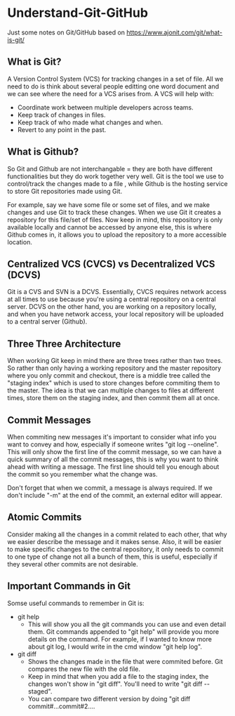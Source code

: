 # Understand-Git-GitHub
Just some notes on Git/GitHub based on https://www.ajonit.com/git/what-is-git/

## What is Git?
A Version Control System (VCS) for tracking changes in a set of file. All we need to do is think about several people editting one word document and we can see where the need for a VCS arises from. 
A VCS will help with:
- Coordinate work between multiple developers across teams.
- Keep track of changes in files.
- Keep track of who made what changes and when.
- Revert to any point in the past.

## What is Github?
So Git and Github are not interchangable = they are both have different functionalities but they do work together very well. Git is the tool we use to control/track the changes made to a file , while Github is the hosting service to store Git repositories made using Git.

For example, say we have some file or some set of files, and we make changes and use Git to track these changes. When we use Git it creates a repository for this file/set of files. Now keep in mind, this repository is only available locally and cannot be accessed by anyone else, this is where Github comes in, it allows you to upload the repository to a more accessible location. 

## Centralized VCS (CVCS) vs Decentralized VCS (DCVS)
Git is a CVS and SVN is a DCVS. Essentially, CVCS requires network access at all times to use because you're using a central repository on a central server. DCVS on the other hand, you are working on a repository locally, and when you have network access, your local repository will be uploaded to a central server (Github).

## Three Three Architecture
When working Git keep in mind there are three trees rather than two trees. So rather than only having a working repository and the master repository where you only commit and checkout, there is a middle tree called the "staging index" which is used to store changes before commiting them to the master. The idea is that we can multiple changes to files at different times, store them on the staging index, and then commit them all at once. 

## Commit Messages
When commiting new messages it's important to consider what info you want to convey and how, especially if someone writes "git log --oneline". This will only show the first line of the commit message, so we can have a quick summary of all the commit messages, this is why you want to think ahead with writing a message. The first line should tell you enough about the commit so you remember what the change was.

Don't forget that when we commit, a message is always required. If we don't include "-m" at the end of the commit, an external editor will appear.

## Atomic Commits
Consider making all the changes in a commit related to each other, that why we easier describe the message and it makes sense. Also, it will be easier to make specific changes to the central repository, it only needs to commit to one type of change not all a bunch of them, this is useful, especially if they several other commits are not desirable.

## Important Commands in Git
Somse useful commands to remember in Git is:
- git help
  - This will show you all the git commands you can use and even detail them. Git commands appended to "git help" will provide you more details on the command. For example, if I wanted to know more about git log, I would write in the cmd window "git help log".
- git diff
  - Shows the changes made in the file that were commited before. Git compares the new file with the old file. 
  - Keep in mind that when you add a file to the staging index, the changes won't show in "git diff". You'll need to write "git diff  --staged". 
  - You can compare two different version by doing "git diff commit#...commit#2....
  
